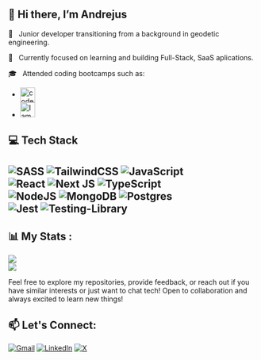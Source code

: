 ## 👋 Hi there, I’m Andrejus
👀 &nbsp; Junior developer transitioning from a background in geodetic engineering.<br/>

🚀 &nbsp; Currently focused on learning and building Full-Stack, SaaS aplications. </br>

🎓 &nbsp; Attended coding bootcamps such as: 

-  [<img height="30px" align="center" src="https://codeacademy.lt/wp-content/themes/codeacademy/dist/images/codeacademy-black.svg" alt="code academy icon" />](https://codeacademy.lt/en/)
- [<img height="30px" src="https://www.iamjunior.lt/_next/image?url=%2F_next%2Fstatic%2Fmedia%2Flogo.aeb85af4.png&w=48&q=75" alt="I am Junior icon" />](https://www.iamjunior.lt/) <br/>


## 💻 Tech Stack
![SASS](https://img.shields.io/badge/SASS-hotpink.svg?style=for-the-badge&logo=SASS&logoColor=white)
![TailwindCSS](https://img.shields.io/badge/tailwindcss-%2338B2AC.svg?style=for-the-badge&logo=tailwind-css&logoColor=white)
![JavaScript](https://img.shields.io/badge/javascript-%23323330.svg?style=for-the-badge&logo=javascript&logoColor=%23F7DF1E)<br/>
![React](https://img.shields.io/badge/react-%2320232a.svg?style=for-the-badge&logo=react&logoColor=%2361DAFB)
![Next JS](https://img.shields.io/badge/Next-black?style=for-the-badge&logo=next.js&logoColor=white)
![TypeScript](https://img.shields.io/badge/typescript-%23007ACC.svg?style=for-the-badge&logo=typescript&logoColor=white)<br/>
![NodeJS](https://img.shields.io/badge/node.js-6DA55F?style=for-the-badge&logo=node.js&logoColor=white)
![MongoDB](https://img.shields.io/badge/MongoDB-%234ea94b.svg?style=for-the-badge&logo=mongodb&logoColor=white)
![Postgres](https://img.shields.io/badge/postgres-%23316192.svg?style=for-the-badge&logo=postgresql&logoColor=white)<br/>
![Jest](https://img.shields.io/badge/-jest-%23C21325?style=for-the-badge&logo=jest&logoColor=white)
![Testing-Library](https://img.shields.io/badge/-TestingLibrary-%23E33332?style=for-the-badge&logo=testing-library&logoColor=white)
--

## 📊 My Stats :

![](https://github-readme-stats.vercel.app/api/top-langs/?username=Tagert&theme=transparent&hide_border=false&include_all_commits=true&count_private=true&layout=compact)<br/>
![](https://github-readme-streak-stats.herokuapp.com/?user=Tagert&theme=transparent&hide_border=false)

Feel free to explore my repositories, provide feedback, or reach out if you have similar interests or just want to chat tech! Open to collaboration and always excited to learn new things!

## 📫 Let's Connect: &nbsp;

[![Gmail](https://img.shields.io/badge/Gmail-D14836?style=for-the-badge&logo=gmail&logoColor=white)](mailto:mini.andrius@gmail.com)
[![LinkedIn](https://img.shields.io/badge/linkedin-%230077B5.svg?style=for-the-badge&logo=linkedin&logoColor=white)](https://linkedin.com/in/andrejus-svirskas-1a65752a0)
[![X](https://img.shields.io/badge/X-%23000000.svg?style=for-the-badge&logo=X&logoColor=white)](https://x.com/Tager3282)

<!---
Tagert/Tagert is a ✨ special ✨ repository because its `README.md` (this file) appears on your GitHub profile.
You can click the Preview link to take a look at your changes.
--->
